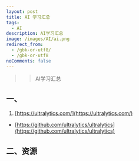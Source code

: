 ```yaml
---
layout: post
title: AI 学习汇总
tags:
  - AI
description: AI学习汇总
image: /images/AI/ai.png
redirect_from:
  - /gbk-or-utf8/
  - /gbk-or-utf8
noComments: false
---
```


>> AI学习汇总


## 一、
1. [https://ultralytics.com/](https://ultralytics.com/)
  * [https://github.com/ultralytics/ultralytics](https://github.com/ultralytics/ultralytics)

## 二、资源
